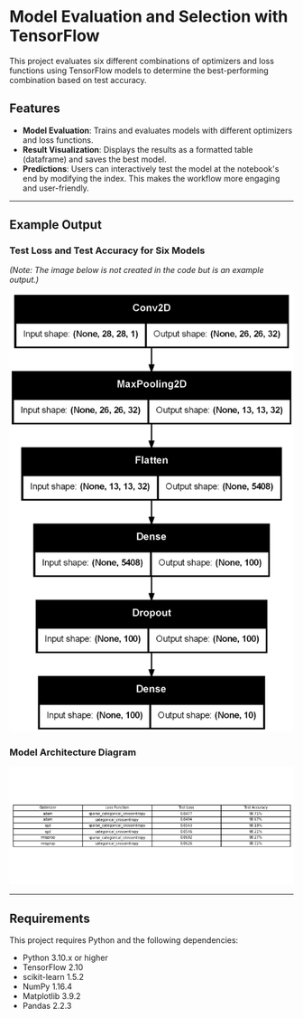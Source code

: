 # Model Evaluation and Selection with TensorFlow

This project evaluates six different combinations of optimizers and loss functions using TensorFlow models to determine the best-performing combination based on test accuracy.

## Features
- **Model Evaluation**: Trains and evaluates models with different optimizers and loss functions.
- **Result Visualization**: Displays the results as a formatted table (dataframe) and saves the best model.
- **Predictions**: Users can interactively test the model at the notebook's end by modifying the index. This makes the workflow more engaging and user-friendly.

---

## Example Output

### Test Loss and Test Accuracy for Six Models
*(Note: The image below is not created in the code but is an example output.)*

![Example Output](https://github.com/TylerLynch1/mnist-cnn/blob/main/images/model-cnn.png)

### Model Architecture Diagram
![Model Architecture](https://github.com/TylerLynch1/mnist-cnn/blob/main/images/results.png)

---

## Requirements
This project requires Python and the following dependencies:

- Python 3.10.x or higher
- TensorFlow 2.10
- scikit-learn 1.5.2
- NumPy 1.16.4
- Matplotlib 3.9.2
- Pandas 2.2.3
